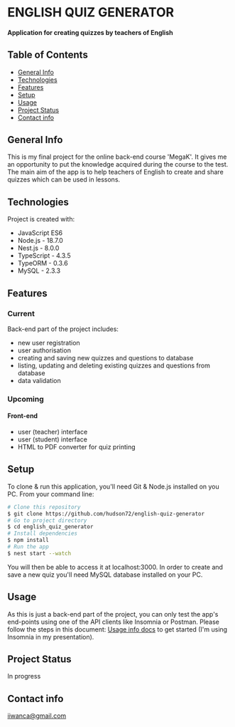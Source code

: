# ENGLISH QUIZ GENERATOR
#### Application for creating quizzes by teachers of English

## Table of Contents
* [General Info](#general-info)
* [Technologies](#technologies)
* [Features](#features)
* [Setup](#setup)
* [Usage](#usage)
* [Project Status](#project-status)
* [Contact info](#contact-info)

## General Info
This is my final project for the online back-end course 'MegaK'. It gives me an opportunity to put the knowledge acquired during the course to the test.
The main aim of the app is to help teachers of English to create and share quizzes which can be used in lessons.

## Technologies
Project is created with:
* JavaScript ES6
* Node.js -  18.7.0
* Nest.js - 8.0.0
* TypeScript - 4.3.5
* TypeORM - 0.3.6
* MySQL - 2.3.3

## Features
### Current
Back-end part of the project includes:
* new user registration
* user authorisation
* creating and saving new quizzes and questions to database
* listing, updating and deleting existing quizzes and questions from database
* data validation

### Upcoming
#### Front-end
* user (teacher) interface
* user (student) interface
* HTML to PDF converter for quiz printing

## Setup
To clone & run this application, you'll need Git & Node.js installed on you PC.
From your command line:
```bash
# Clone this repository
$ git clone https://github.com/hudson72/english-quiz-generator
# Go to project directory
$ cd english_quiz_generator
# Install dependencies
$ npm install
# Run the app
$ nest start --watch
```
You will then be able to access it at localhost:3000. In order to create and save a new quiz you'll need MySQL database installed on your PC.

## Usage
As this is just a back-end part of the project, you can only test the app's end-points using one of the API clients like Insomnia or Postman. Please follow the steps in this document: [Usage info docs](./src/media/docs/usage_info.pdf) to get started (I'm using Insomnia in my presentation).

## Project Status
In progress

## Contact info
iiwanca@gmail.com




